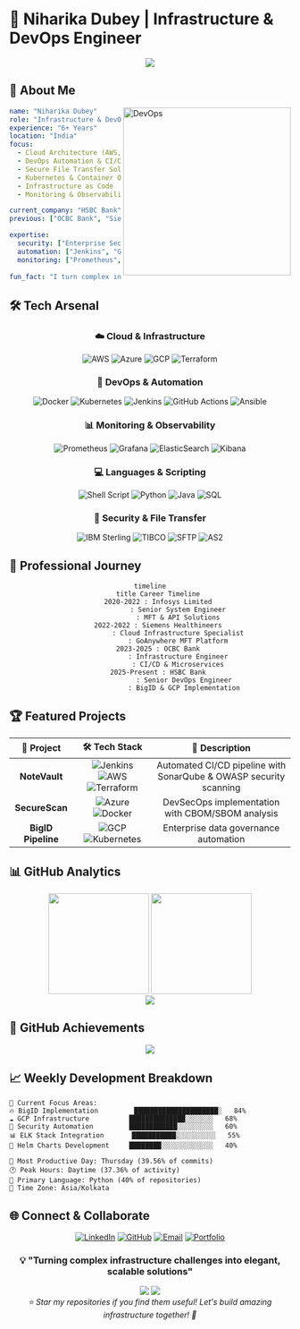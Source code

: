 # 🌊 Niharika Dubey | Infrastructure & DevOps Engineer

<div align="center">
  

<!-- Fixed Typing Animation -->
<img src="https://readme-typing-svg.herokuapp.com?font=Fira+Code&size=22&duration=3000&pause=1000&color=667eea&center=true&vCenter=true&width=700&lines=Infrastructure+%26+DevOps+Engineer;6%2B+Years+in+Cloud+%26+Automation;Managed+File+Transfer+Specialist;CI%2FCD+Pipeline+Expert;AWS+%26+Kubernetes+Professional&repeat=true"/>

</div>



## 🚀 **About Me**

<img align="right" alt="DevOps" width="300" src="https://media.giphy.com/media/L1R1tvI9svkIWwpVYr/giphy.gif">

```yaml
name: "Niharika Dubey"
role: "Infrastructure & DevOps Engineer"
experience: "6+ Years"
location: "India"
focus:
  - Cloud Architecture (AWS, Azure)
  - DevOps Automation & CI/CD
  - Secure File Transfer Solutions
  - Kubernetes & Container Orchestration
  - Infrastructure as Code
  - Monitoring & Observability

current_company: "HSBC Bank"
previous: ["OCBC Bank", "Siemens Healthineers", "Infosys Limited"]

expertise:
  security: ["Enterprise Security", "Compliance Standards"]
  automation: ["Jenkins", "GitHub Actions", "Terraform"]
  monitoring: ["Prometheus", "Grafana", "ELK Stack"]
  
fun_fact: "I turn complex infrastructure into simple, scalable solutions! 🛠️"
```



## 🛠️ **Tech Arsenal**

<div align="center">

### **☁️ Cloud & Infrastructure**
![AWS](https://img.shields.io/badge/AWS-FF9900?style=for-the-badge&logo=amazonaws&logoColor=white)
![Azure](https://img.shields.io/badge/Microsoft_Azure-0089D0?style=for-the-badge&logo=microsoft-azure&logoColor=white)
![GCP](https://img.shields.io/badge/Google_Cloud-4285F4?style=for-the-badge&logo=google-cloud&logoColor=white)
![Terraform](https://img.shields.io/badge/Terraform-623CE4?style=for-the-badge&logo=terraform&logoColor=white)

### **🔧 DevOps & Automation**
![Docker](https://img.shields.io/badge/Docker-2CA5E0?style=for-the-badge&logo=docker&logoColor=white)
![Kubernetes](https://img.shields.io/badge/Kubernetes-326ce5?style=for-the-badge&logo=kubernetes&logoColor=white)
![Jenkins](https://img.shields.io/badge/Jenkins-D24939?style=for-the-badge&logo=jenkins&logoColor=white)
![GitHub Actions](https://img.shields.io/badge/GitHub_Actions-2088FF?style=for-the-badge&logo=github-actions&logoColor=white)
![Ansible](https://img.shields.io/badge/Ansible-EE0000?style=for-the-badge&logo=ansible&logoColor=white)

### **📊 Monitoring & Observability**
![Prometheus](https://img.shields.io/badge/Prometheus-E6522C?style=for-the-badge&logo=prometheus&logoColor=white)
![Grafana](https://img.shields.io/badge/Grafana-F46800?style=for-the-badge&logo=grafana&logoColor=white)
![ElasticSearch](https://img.shields.io/badge/Elastic_Search-005571?style=for-the-badge&logo=elasticsearch&logoColor=white)
![Kibana](https://img.shields.io/badge/Kibana-005571?style=for-the-badge&logo=kibana&logoColor=white)

### **💻 Languages & Scripting**
![Shell Script](https://img.shields.io/badge/Shell_Script-121011?style=for-the-badge&logo=gnu-bash&logoColor=white)
![Python](https://img.shields.io/badge/Python-3776AB?style=for-the-badge&logo=python&logoColor=white)
![Java](https://img.shields.io/badge/Java-ED8B00?style=for-the-badge&logo=java&logoColor=white)
![SQL](https://img.shields.io/badge/SQL-4479A1?style=for-the-badge&logo=postgresql&logoColor=white)

### **🔐 Security & File Transfer**
![IBM Sterling](https://img.shields.io/badge/IBM_Sterling-052FAD?style=for-the-badge&logo=ibm&logoColor=white)
![TIBCO](https://img.shields.io/badge/TIBCO-FF6D00?style=for-the-badge&logo=tibco&logoColor=white)
![SFTP](https://img.shields.io/badge/SFTP-4A90E2?style=for-the-badge&logo=files&logoColor=white)
![AS2](https://img.shields.io/badge/AS2-0B3D91?style=for-the-badge&logo=security&logoColor=white)

</div>



## 🎯 **Professional Journey**

<div align="center">

```mermaid
timeline
    title Career Timeline
    2020-2022 : Infosys Limited
              : Senior System Engineer
              : MFT & API Solutions
    2022-2022 : Siemens Healthineers
              : Cloud Infrastructure Specialist
              : GoAnywhere MFT Platform
    2023-2025 : OCBC Bank
              : Infrastructure Engineer
              : CI/CD & Microservices
    2025-Present : HSBC Bank
                 : Senior DevOps Engineer
                 : BigID & GCP Implementation
```

</div>



## 🏆 **Featured Projects**

<div align="center">

| 🚀 **Project** | 🛠️ **Tech Stack** | 📝 **Description** |
|:---:|:---:|:---:|
| **NoteVault** | ![Jenkins](https://img.shields.io/badge/Jenkins-D24939?style=flat&logo=jenkins&logoColor=white) ![AWS](https://img.shields.io/badge/AWS-FF9900?style=flat&logo=amazonaws&logoColor=white) ![Terraform](https://img.shields.io/badge/Terraform-623CE4?style=flat&logo=terraform&logoColor=white) | Automated CI/CD pipeline with SonarQube & OWASP security scanning |
| **SecureScan** | ![Azure](https://img.shields.io/badge/Azure-0089D0?style=flat&logo=microsoft-azure&logoColor=white) ![Docker](https://img.shields.io/badge/Docker-2CA5E0?style=flat&logo=docker&logoColor=white) | DevSecOps implementation with CBOM/SBOM analysis |
| **BigID Pipeline** | ![GCP](https://img.shields.io/badge/GCP-4285F4?style=flat&logo=google-cloud&logoColor=white) ![Kubernetes](https://img.shields.io/badge/K8s-326ce5?style=flat&logo=kubernetes&logoColor=white) | Enterprise data governance automation |

</div>



## 📊 **GitHub Analytics**

<div align="center">

<img height="180em" src="https://github-readme-stats.vercel.app/api?username=nihharikadubey&show_icons=true&hide_border=true&count_private=true&theme=tokyonight&bg_color=0D1117&title_color=667eea&text_color=9f9f9f&icon_color=667eea"/>
<img height="180em" src="https://github-readme-stats.vercel.app/api/top-langs/?username=nihharikadubey&layout=compact&hide_border=true&theme=tokyonight&bg_color=0D1117&title_color=667eea&text_color=9f9f9f"/>

</div>

<div align="center">
  
<img src="https://github-readme-streak-stats.herokuapp.com/?user=nihharikadubey&theme=tokyonight&hide_border=true&background=0D1117&stroke=667eea&ring=667eea&fire=ffc83d&currStreakLabel=667eea&sideNums=9f9f9f&currStreakNum=ffffff&dates=9f9f9f&sideLabels=9f9f9f"/>

</div>



## 🏅 **GitHub Achievements**

<div align="center">

<img src="https://github-profile-trophy.vercel.app/?username=nihharikadubey&theme=tokyonight&no-frame=true&row=1&column=7&margin-h=10&margin-w=10"/>

</div>



## 📈 **Weekly Development Breakdown**

```text
💼 Current Focus Areas:
🔥 BigID Implementation         █████████████████████░   84% 
☁️ GCP Infrastructure          ██████████████░░░░░░░   68%
🔐 Security Automation         ████████████░░░░░░░░░   60%
📊 ELK Stack Integration       ███████████░░░░░░░░░░   55%
🚀 Helm Charts Development     ████████░░░░░░░░░░░░░   40%

📅 Most Productive Day: Thursday (39.56% of commits)
🕐 Peak Hours: Daytime (37.36% of activity)
🎯 Primary Language: Python (40% of repositories)
📍 Time Zone: Asia/Kolkata
```



## 🌐 **Connect & Collaborate**

<div align="center">

[![LinkedIn](https://img.shields.io/badge/LinkedIn-0077B5?style=for-the-badge&logo=linkedin&logoColor=white)](https://www.linkedin.com/in/nihharikadubey)
[![GitHub](https://img.shields.io/badge/GitHub-100000?style=for-the-badge&logo=github&logoColor=white)](https://github.com/nihharikadubey)
[![Email](https://img.shields.io/badge/Gmail-D14836?style=for-the-badge&logo=gmail&logoColor=white)](mailto:niharika859@gmail.com)
[![Portfolio](https://img.shields.io/badge/Portfolio-667eea?style=for-the-badge&logo=About.me&logoColor=white)](https://yourportfolio.com)

</div>



<div align="center">

### 💡 **"Turning complex infrastructure challenges into elegant, scalable solutions"**

<img src="https://komarev.com/ghpvc/?username=nihharikadubey&style=for-the-badge&color=667eea"/>

<!-- Animated Footer -->
<img src="https://capsule-render.vercel.app/api?type=waving&color=0:667eea,100:764ba2&height=120&section=footer"/>

</div>



<div align="center">
<i>⭐ Star my repositories if you find them useful! Let's build amazing infrastructure together! 🚀</i>
</div>
